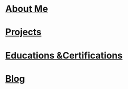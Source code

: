 
# [About Me](https://github.com/DishaBalpande/DishaBalpande.github.io/blob/master/About.md)

# [Projects](https://github.com/DishaBalpande/DishaBalpande.github.io/blob/master/projects.md)

# [Educations &Certifications](https://github.com/DishaBalpande/DishaBalpande.github.io/blob/master/edu-cert.md)

# [Blog](https://github.com/DishaBalpande/DishaBalpande.github.io/blob/master/blog.md)
